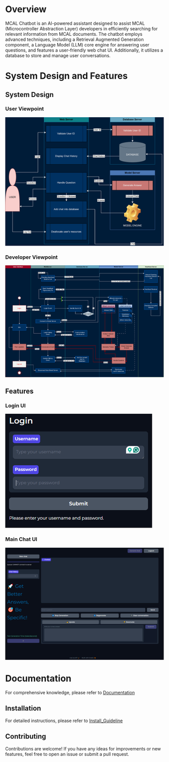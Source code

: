 # Overview

MCAL Chatbot is an AI-powered assistant designed to assist MCAL (Microcontroller Abstraction Layer) developers in efficiently searching for relevant information from MCAL documents. The chatbot employs advanced techniques, including a Retrieval Augmented Generation component, a Language Model (LLM) core engine for answering user questions, and features a user-friendly web chat UI. Additionally, it utilizes a database to store and manage user conversations.

# System Design and Features
## System Design
### User Viewpoint
![User Viewpoint](Diagrams/System_Design_User_Viewpoint.png)
### Developer Viewpoint
![Developer Viewpoint](Diagrams/Chatbot_System_Design_Developer_Viewpoint.png)

## Features
### Login UI
![Login](Diagrams/Login_UI.png)
### Main Chat UI
![Main Chat UI](Diagrams/Main_Chat_UI.png)

# Documentation
For comprehensive knowledge, please refer to [Documentation](./Documentation.pdf)

## Installation
For detailed instructions, please refer to [Install_Guideline](./Install_Guideline.md)

## Contributing
Contributions are welcome! If you have any ideas for improvements or new features, feel free to open an issue or submit a pull request.